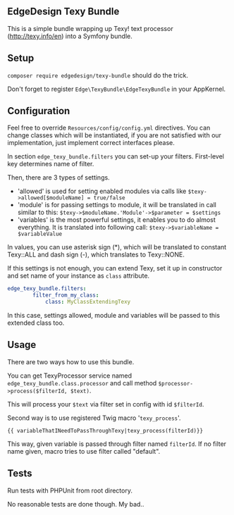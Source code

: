 ## EdgeDesign Texy Bundle

This is a simple bundle wrapping up Texy! text processor (http://texy.info/en) into a Symfony bundle.


## Setup

`composer require edgedesign/texy-bundle` should do the trick.

Don't forget to register `Edge\TexyBundle\EdgeTexyBundle` in your AppKernel.

## Configuration

Feel free to override `Resources/config/config.yml` directives.
You can change classes which will be instantiated, if you are not satisfied with our implementation, 
just implement correct interfaces please.

In section `edge_texy_bundle.filters` you can set-up your filters.
First-level key determines name of filter. 

Then, there are 3 types of settings. 
- 'allowed' is used for setting enabled modules via calls like `$texy->allowed[$moduleName] = true/false`
- 'module' is for passing settings to module, it will be translated in call similar to this: `$texy->$moduleName.'Module'->$parameter = $settings`
- 'variables' is the most powerful settings, it enables you to do almost everything. It is translated into following call: `$texy->$variableName = $variableValue`

In values, you can use asterisk sign (*), which will be translated to constant Texy::ALL and dash sign (-), which translates to Texy::NONE.

If this settings is not enough, you can extend Texy, set it up in constructor and set name of your instance as `class` attribute.

```yaml
edge_texy_bundle.filters:
        filter_from_my_class:
            class: MyClassExtendingTexy    			
```

In this case, settings allowed, module and variables will be passed to this extended class too.

## Usage

There are two ways how to use this bundle.

You can get TexyProcessor service named `edge_texy_bundle.class.processor` and call method `$processor->process($filterId, $text)`.

This will process your `$text` via filter set in config with id `$filterId`.

Second way is to use registered Twig macro '`texy_process`'.

```twig
{{ variableThatINeedToPassThroughTexy|texy_process(filterId)}}
```

This way, given variable is passed through filter named `filterId`. If no filter name given, macro tries to use filter called "default".


## Tests

Run tests with PHPUnit from root directory.

No reasonable tests are done though. My bad..